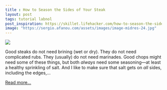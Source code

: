 ```yaml
---
title : How to Season the Sides of Your Steak
layout: post
tags: tutorial labnol
post_inspiration: https://skillet.lifehacker.com/how-to-season-the-sides-of-your-steak-1846600331
image: "https://sergio.afanou.com/assets/images/image-midres-24.jpg"
---
```


<img src="https://i.kinja-img.com/gawker-media/image/upload/s--6EeIql8x--/c_fit,fl_progressive,q_80,w_636/h64ocsftxzgqgwmhnpre.jpg" /><p>Good steaks do not need brining (wet or dry). They do not need complicated rubs. They (usually) do not need marinades. Good chops might need some of these things, but both <em>always </em>need some seasoning—at least a healthy sprinkling of salt. And I like to make sure that salt gets on <em>all</em> sides, including the edges,…</p><p><a href="https://skillet.lifehacker.com/how-to-season-the-sides-of-your-steak-1846600331">Read more...</a></p>